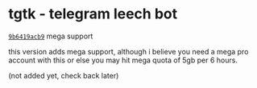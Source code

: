 # tgtk - telegram leech bot

[``9b6419acb9``](https://github.com/yash-dk/TorToolkit-Telegram/tree/9b6419acb90abfc3648625a3a036e69e68a08f4d) mega support

this version adds mega support, although i believe you need a mega pro account with this or else you may hit mega quota of 5gb per 6 hours.

(not added yet, check back later) 
